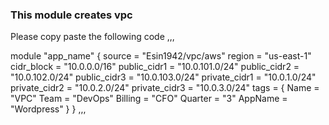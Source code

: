 ### This module creates vpc
Please copy paste the following code
,,,

module "app_name" {
    source = "Esin1942/vpc/aws"
    region        = "us-east-1"
    cidr_block    = "10.0.0.0/16"
    public_cidr1  = "10.0.101.0/24"
    public_cidr2  = "10.0.102.0/24"
    public_cidr3  = "10.0.103.0/24"
    private_cidr1 = "10.0.1.0/24"
    private_cidr2 = "10.0.2.0/24"
    private_cidr3 = "10.0.3.0/24"
    tags = {
        Name    = "VPC"
        Team    = "DevOps"
        Billing = "CFO"
        Quarter = "3"
        AppName = "Wordpress"
    }
}
,,,